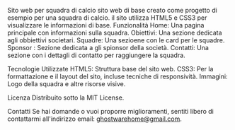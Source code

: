 Sito web per squadra di calcio
sito web di base creato come progetto di esempio per una squadra di calcio. 
il sito utilizza HTML5 e CSS3 per visualizzare le informazioni di base.
Funzionalità
Home: Una pagina principale con informazioni sulla squadra.
Obiettivi: Una sezione dedicata agli obbiettivi societari.
Squadre: Una sezioene con le card per le squadre.
Sponsor : Sezione dedicata a gli spionsor della società.
Contatti: Una sezione con i dettagli di contatto per raggiungere la squadra.

Tecnologie Utilizzate
HTML5: Struttura base del sito web.
CSS3: Per la formattazione e il layout del sito, incluse tecniche di responsività.
Immagini: Logo della squadra e altre risorse visive.

Licenza
Distribuito sotto la MIT License.

Contatti
Se hai domande o vuoi proporre miglioramenti, sentiti libero di contattarmi all'indirizzo email: ghostwarehome@gmail.com.
